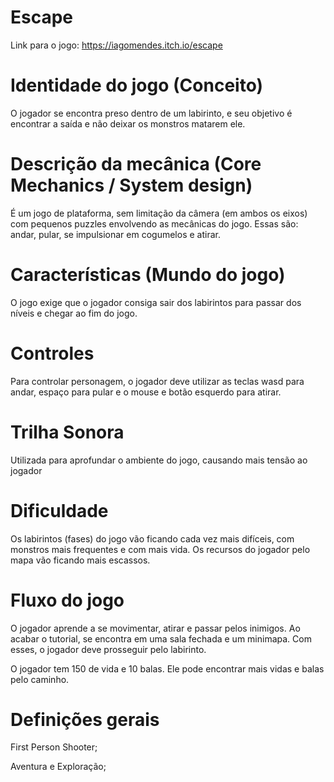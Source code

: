 # Escape

Link para o jogo: https://iagomendes.itch.io/escape

# Identidade do jogo (Conceito)
O jogador se encontra preso dentro de um labirinto, e seu objetivo é encontrar a saída e não deixar os monstros matarem ele.


# Descrição da mecânica (Core Mechanics / System design)
É um jogo de plataforma, sem limitação da câmera (em ambos os eixos) com pequenos puzzles envolvendo as mecânicas do jogo. Essas são: andar, pular, se impulsionar em cogumelos e atirar.


# Características (Mundo do jogo)
O jogo exige que o jogador consiga sair dos labirintos para passar dos níveis e chegar ao fim do jogo.


# Controles
Para controlar personagem, o jogador deve utilizar as teclas wasd para andar, espaço para pular e o mouse e botão esquerdo para atirar.


# Trilha Sonora
Utilizada para aprofundar o ambiente do jogo, causando mais tensão ao jogador


# Dificuldade
Os labirintos (fases) do jogo vão ficando cada vez mais difíceis, com monstros mais frequentes e com mais vida. Os recursos do jogador pelo mapa vão ficando mais escassos.


# Fluxo do jogo 
O jogador aprende a se movimentar, atirar e passar pelos inimigos. Ao acabar o tutorial, se encontra em uma sala fechada e um minimapa. Com esses, o jogador deve prosseguir pelo labirinto.

O jogador tem 150 de vida e 10 balas. Ele pode encontrar mais vidas e balas pelo caminho.


# Definições gerais
First Person Shooter;

Aventura e Exploração;
